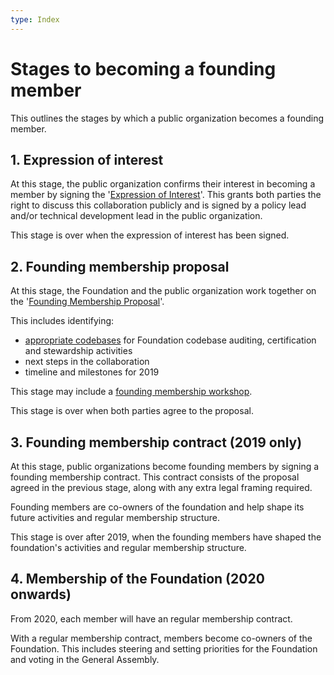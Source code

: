 ```yaml
---
type: Index
---
```


# Stages to becoming a founding member

This outlines the stages by which a public organization becomes a founding member.

## 1. Expression of interest

At this stage, the public organization confirms their interest in becoming a member by signing the '[Expression of Interest](expression-of-interest.md)'. This grants both parties the right to discuss this collaboration publicly and is signed by a policy lead and/or technical development lead in the public organization.

This stage is over when the expression of interest has been signed.

## 2. Founding membership proposal

At this stage, the Foundation and the public organization work together on the '[Founding Membership Proposal](founding-membership-proposal.md)'.

This includes identifying:
* [appropriate codebases](identify-potential-codebase.md) for Foundation codebase auditing, certification and stewardship activities
* next steps in the collaboration
* timeline and milestones for 2019

This stage may include a [founding membership workshop](founding-membership-workshop.md).

This stage is over when both parties agree to the proposal.

## 3. Founding membership contract (2019 only)

At this stage, public organizations become founding members by signing a founding membership contract. This contract consists of the proposal agreed in the previous stage, along with any extra legal framing required.

Founding members are co-owners of the foundation and help shape its future activities and regular membership structure. 

This stage is over after 2019, when the founding members have shaped the foundation's activities and regular membership structure.

## 4. Membership of the Foundation (2020 onwards)

From 2020, each member will have an regular membership contract.

With a regular membership contract, members become co-owners of the Foundation. This includes steering and setting priorities for the Foundation and voting in the General Assembly.
